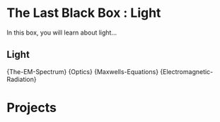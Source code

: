 # The Last Black Box : Light
In this box, you will learn about light...

## Light
{The-EM-Spectrum}
{Optics}
{Maxwells-Equations}
{Electromagnetic-Radiation}

# Projects
